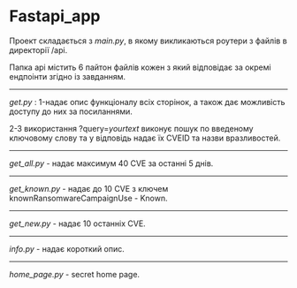 # Fastapi_app

Проект складається з *main.py*, в якому викликаються роутери з файлів в директорії /api.

Папка api містить 6 пайтон файлів кожен з який відповідає за окремі ендпоінти згідно із завданням.

---
*get.py* : 
1-надає опис функціоналу всіх сторінок, а також дає можливість доступу до них за посиланнями.
                      
2-З використання ?query=*yourtext* виконує пошук по введеному ключовому слову та у відповідь надає їх CVEID та назви вразливостей.

------
*get_all.py* - надає максимум 40 CVE за останні 5 днів.

---
*get_known.py* - надає до 10 CVE з ключем knownRansomwareCampaignUse - Known.

---
*get_new.py* - надає 10 останніх CVE.

---
*info.py* - надає короткий опис.

---
*home_page.py* - secret home page.

